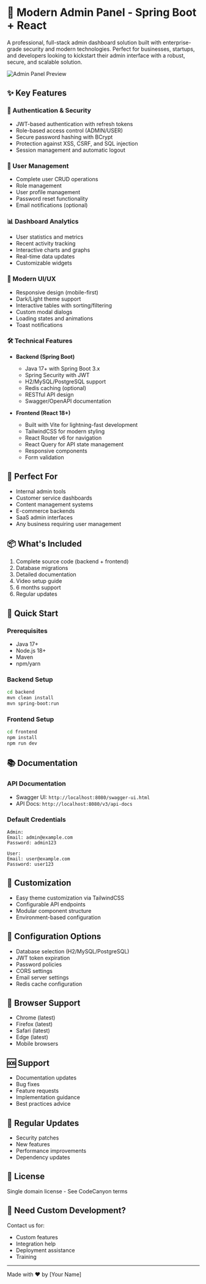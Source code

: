 # 🚀 Modern Admin Panel - Spring Boot + React

A professional, full-stack admin dashboard solution built with enterprise-grade security and modern technologies. Perfect for businesses, startups, and developers looking to kickstart their admin interface with a robust, secure, and scalable solution.

![Admin Panel Preview](preview.png)

## ✨ Key Features

### 🔐 Authentication & Security
- JWT-based authentication with refresh tokens
- Role-based access control (ADMIN/USER)
- Secure password hashing with BCrypt
- Protection against XSS, CSRF, and SQL injection
- Session management and automatic logout

### 👥 User Management
- Complete user CRUD operations
- Role management
- User profile management
- Password reset functionality
- Email notifications (optional)

### 📊 Dashboard Analytics
- User statistics and metrics
- Recent activity tracking
- Interactive charts and graphs
- Real-time data updates
- Customizable widgets

### 💎 Modern UI/UX
- Responsive design (mobile-first)
- Dark/Light theme support
- Interactive tables with sorting/filtering
- Custom modal dialogs
- Loading states and animations
- Toast notifications

### 🛠 Technical Features
- **Backend (Spring Boot)**
  - Java 17+ with Spring Boot 3.x
  - Spring Security with JWT
  - H2/MySQL/PostgreSQL support
  - Redis caching (optional)
  - RESTful API design
  - Swagger/OpenAPI documentation

- **Frontend (React 18+)**
  - Built with Vite for lightning-fast development
  - TailwindCSS for modern styling
  - React Router v6 for navigation
  - React Query for API state management
  - Responsive components
  - Form validation

## 🎯 Perfect For
- Internal admin tools
- Customer service dashboards
- Content management systems
- E-commerce backends
- SaaS admin interfaces
- Any business requiring user management

## 📦 What's Included
1. Complete source code (backend + frontend)
2. Database migrations
3. Detailed documentation
4. Video setup guide
5. 6 months support
6. Regular updates

## 🚀 Quick Start

### Prerequisites
- Java 17+
- Node.js 18+
- Maven
- npm/yarn

### Backend Setup
```bash
cd backend
mvn clean install
mvn spring-boot:run
```

### Frontend Setup
```bash
cd frontend
npm install
npm run dev
```

## 📚 Documentation

### API Documentation
- Swagger UI: `http://localhost:8080/swagger-ui.html`
- API Docs: `http://localhost:8080/v3/api-docs`

### Default Credentials
```
Admin:
Email: admin@example.com
Password: admin123

User:
Email: user@example.com
Password: user123
```

## 🎨 Customization
- Easy theme customization via TailwindCSS
- Configurable API endpoints
- Modular component structure
- Environment-based configuration

## 🔧 Configuration Options
- Database selection (H2/MySQL/PostgreSQL)
- JWT token expiration
- Password policies
- CORS settings
- Email server settings
- Redis cache configuration

## 📱 Browser Support
- Chrome (latest)
- Firefox (latest)
- Safari (latest)
- Edge (latest)
- Mobile browsers

## 🆘 Support
- Documentation updates
- Bug fixes
- Feature requests
- Implementation guidance
- Best practices advice

## 🔄 Regular Updates
- Security patches
- New features
- Performance improvements
- Dependency updates

## 📝 License
Single domain license - See CodeCanyon terms

## 🤝 Need Custom Development?
Contact us for:
- Custom features
- Integration help
- Deployment assistance
- Training

---

Made with ❤️ by [Your Name]
